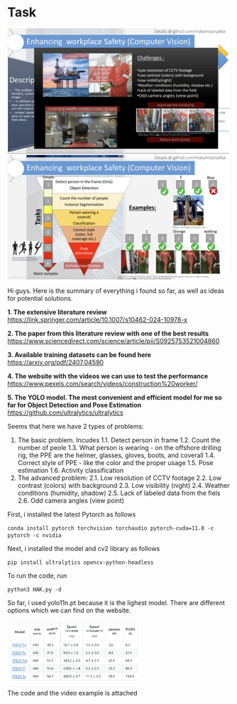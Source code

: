 # Task

<img src="assets/1.png" alt="" width="500"/>

<img src="assets/2.png" alt="" width="500"/>

Hi guys. Here is the summary of everything i found so far, as well as ideas for potential solutions.

**1. The extensive literature review**  
https://link.springer.com/article/10.1007/s10462-024-10978-x  

**2. The paper from this literature review with one of the best results**  
https://www.sciencedirect.com/science/article/pii/S0925753521004860  

**3. Available training datasets can be found here**   
https://arxiv.org/pdf/2407.04590

**4. The website with the videos we can use to test the performance**  
https://www.pexels.com/search/videos/construction%20worker/

**5. The YOLO model. The most convenient and efficient model for me so far for Object Detection and Pose Estimation**  
https://github.com/ultralytics/ultralytics

Seems that here we have 2 types of problems:  
1. The basic problem. Incudes
   1.1. Detect person in frame
   1.2. Count the number  of peole
   1.3. What person is wearing - on the offshore drilling rig, the PPE are the helmer, glasses, gloves, boots, and coverall
   1.4. Correct style of PPE - like the color and the proper usage
   1.5. Pose estimation
   1.6. Activity classification
2. The advanced problem:
   2.1.  Low resolution of CCTV footage
   2.2. Low contrast (colors) with background
   2.3. Low visibility (night)
   2.4. Weather conditions (humidity, shadow)
   2.5. Lack of labeled data from the fiels
   2.6. Odd camera angles (view point)


First, i installed the latest Pytorch as follows  
```
conda install pytorch torchvision torchaudio pytorch-cuda=11.8 -c pytorch -c nvidia
```
Next, i installed the model and cv2 library as follows

```
pip install ultralytics opencv-python-headless
```

To run the code, run
```
python3 HAK.py -d
```

 So far, i used yolo11n.pt because it is the lighest model. There are different options which we can find on the website.

 <img src="assets/Models.JPG" alt="" width="300"/>

 The code and the video example is attached
